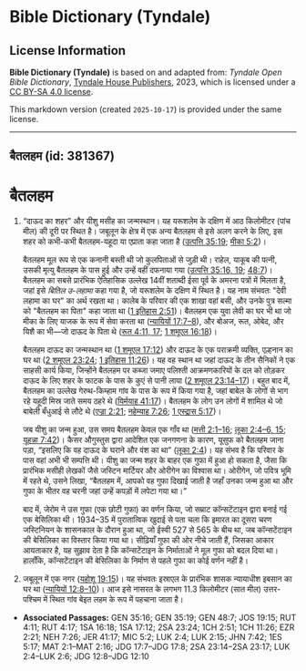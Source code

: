 # Bible Dictionary (Tyndale)

## License Information

**Bible Dictionary (Tyndale)** is based on and adapted from: _Tyndale Open Bible Dictionary_, [Tyndale House Publishers](https://tyndaleopenresources.com/), 2023, which is licensed under a [CC BY-SA 4.0 license](https://creativecommons.org/licenses/by-sa/4.0/legalcode.en).

This markdown version (created `2025-10-17`) is provided under the same license.



--------------------------------

## बैतलहम (id: 381367)

बैतलहम
======

1. “दाऊद का शहर” और यीशु मसीह का जन्मस्थान। यह यरूशलेम के दक्षिण में आठ किलोमीटर (पांच मील) की दूरी पर स्थित है। जबूलून के क्षेत्र में एक अन्य बैतलहम से इसे अलग करने के लिए, इस शहर को कभी\-कभी बैतलहम\-यहूदा या एप्राता कहा जाता है ([उत्पत्ति 35:19](https://ref.ly/Gen35:19); [मीका 5:2](https://ref.ly/Mic5:2))।

    बैतलहम मूल रूप से एक कनानी बस्ती थी जो कुलपिताओं से जुड़ी थी। राहेल, याकूब की पत्नी, उसकी मृत्यु बैतलहम के पास हुई और उन्हें वहीं दफनाया गया ([उत्पत्ति 35:16, 19](https://ref.ly/Gen35:16,Gen35:19); [48:7](https://ref.ly/Gen48:7))। बैतलहम का सबसे प्रारंभिक ऐतिहासिक उल्लेख 14वीं शताब्दी ईसा पूर्व के अमरना पत्रों में मिलता है, जहां इसे *बितिल उ\-लहामा* कहा गया है, जो यरूशलेम के दक्षिण में स्थित है। यह नाम संभवतः "देवी लहामा का घर" का अर्थ रखता था। कालेब के परिवार की एक शाखा वहां बसी, और उनके पुत्र सल्मा को "बैतलहम का पिता" कहा जाता था ([1 इतिहास 2:51](https://ref.ly/1Chr2:51))। बैतलहम एक युवा लेवी का घर भी था जो मीका के लिए याजक के रूप में सेवा करता था ([न्यायियों 17:7–8](https://ref.ly/Judg17:7-Judg17:8)), और बोअज, रूत, ओबेद, और यिशै का भी—जो दाऊद के पिता थे ([रूत 4:11, 17](https://ref.ly/Ruth4:11,Ruth4:17); [1 शमूएल 16:18](https://ref.ly/1Sam16:18))।

    बैतलहम दाऊद का जन्मस्थान था ([1 शमूएल 17:12](https://ref.ly/1Sam17:12)) और दाऊद के एक पराक्रमी व्यक्ति, एल्हनान का घर था ([2 शमूएल 23:24](https://ref.ly/2Sam23:24); [1 इतिहास 11:26](https://ref.ly/1Chr11:26))। यह वह स्थान था जहां दाऊद के तीन सैनिकों ने एक साहसी कार्य किया, जिन्होंने बैतलहम पर कब्जा जमाए पलिश्ती आक्रमणकारियों के दल को तोड़कर दाऊद के लिए शहर के फाटक के पास के कुएं से पानी लाया ([2 शमूएल 23:14–17](https://ref.ly/2Sam23:14-2Sam23:17))। बहुत बाद में, बैतलहम का उल्लेख गेरुथ\-किम्हाम गांव के पास के रूप में किया गया है, जहां बाबेल के लोगों से भाग रहे यहूदी मिस्र जाते समय ठहरे थे ([यिर्मयाह 41:17](https://ref.ly/Jer41:17))। बैतलहम के लोग उन लोगों में शामिल थे जो बाबेली बँधुआई से लौटे थे ([एज्रा 2:21](https://ref.ly/Ezra2:21); [नहेम्याह 7:26](https://ref.ly/Neh7:26); [1 एस्द्रास 5:17](https://ref.ly/1Esd5:17))।

    जब यीशु का जन्म हुआ, उस समय बैतलहम केवल एक गाँव था ([मत्ती 2:1–16](https://ref.ly/Matt2:1-Matt2:16); [लूका 2:4](https://ref.ly/Luke2:4-Luke2:6,Luke2:15)[–](https://ref.ly/Luke2:4-Luke2:6)[6, 15](https://ref.ly/Luke2:4-Luke2:6,Luke2:15); [यूहन्ना 7:42](https://ref.ly/John7:42))। कैसर औगुस्तुस द्वारा आदेशित एक जनगणना के कारण, यूसुफ को बैतलहम जाना पड़ा, “इसलिए कि वह दाऊद के घराने और वंश का था” ([लूका 2:4](https://ref.ly/Luke2:4))। यह संभव है कि परिवार के पास वहां अभी भी सम्पत्ति थी। यीशु का जन्म शहर के बाहर एक गुफा में हुआ हो सकता है, जैसा कि प्रारंभिक मसीही लेखकों जैसे जस्टिन मार्टियर और ओरीगेन का विश्वास था। ओरीगेन, जो पवित्र भूमि में रहते थे, उसने लिखा, “बैतलहम में, आपको वह गुफा दिखाई जाती है जहाँ उनका जन्म हुआ था और गुफा के भीतर वह चरनी जहां उन्हें कपड़ों में लपेटा गया था।”

    बाद में, जेरोम ने उस गुफा (एक छोटी गुफा) का वर्णन किया, जो सम्राट कॉन्सटेंटाइन द्वारा बनाई गई एक बेसिलिका थी। 1934–35 में पुरातात्विक खुदाई से पता चला कि इमारत का दूसरा चरण जस्टिनियन के शासनकाल के दौरान हुआ था, जो ईस्वी 527 से 565 के बीच था, जब कॉन्सटेंटाइन की बेसिलिका का विस्तार किया गया था। सीढ़ियाँ गुफा की ओर नीचे जाती हैं, जिसका आकार आयताकार है, यह सुझाव देता है कि कॉन्सटेंटाइन के निर्माताओं ने मूल गुफा को बदल दिया था। हालाँकि, कॉन्सटेंटाइन की बेसिलिका के निर्माण से पहले गुफा का कोई वर्णन नहीं है।

2. जबूलून में एक नगर ([यहोशू 19:15](https://ref.ly/Josh19:15))। यह संभवतः इस्राएल के प्रारंभिक शासक न्यायाधीश इबसान का घर था ([न्यायियों 12:8–10](https://ref.ly/Judg12:8-Judg12:10))। आज इसे नासरत के लगभग 11\.3 किलोमीटर (सात मील) उत्तर\-पश्चिम में स्थित गांव बेइत लहम के रूप में पहचाना जाता है।

* **Associated Passages:** GEN 35:16; GEN 35:19; GEN 48:7; JOS 19:15; RUT 4:11; RUT 4:17; 1SA 16:18; 1SA 17:12; 2SA 23:24; 1CH 2:51; 1CH 11:26; EZR 2:21; NEH 7:26; JER 41:17; MIC 5:2; LUK 2:4; LUK 2:15; JHN 7:42; 1ES 5:17; MAT 2:1–MAT 2:16; JDG 17:7–JDG 17:8; 2SA 23:14–2SA 23:17; LUK 2:4–LUK 2:6; JDG 12:8–JDG 12:10

